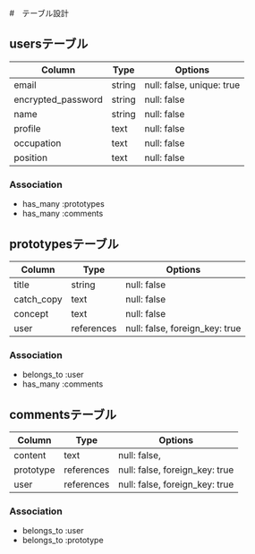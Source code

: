 #　テーブル設計

## usersテーブル

|Column             |Type   |Options                    |
|-------------------|-------|---------------------------|
|email              |string | null: false, unique: true |
|encrypted_password |string | null: false               |
|name               |string | null: false               |
|profile            |text   | null: false               |
|occupation         |text   | null: false               |
|position           |text   | null: false               |

### Association

- has_many :prototypes
- has_many :comments

## prototypesテーブル

|Column     |Type       |Options                        |
|-----------|-----------|-------------------------------|
|title      |string     |null: false                    |
|catch_copy |text       |null: false                    |
|concept    |text       |null: false                    |
|user       |references |null: false, foreign_key: true |

### Association

- belongs_to :user
- has_many :comments

## commentsテーブル

|Column    |Type       |Options                        |
|----------|-----------|-------------------------------|
|content   |text       |null: false,                   |
|prototype |references |null: false, foreign_key: true |
|user      |references |null: false, foreign_key: true |

### Association

- belongs_to :user
- belongs_to :prototype
